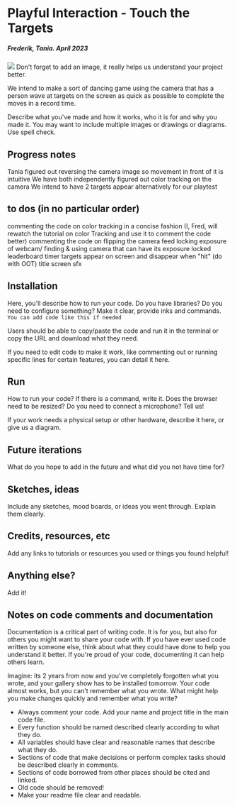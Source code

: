 # Playful Interaction - Touch the Targets
##### Frederik, Tania. April 2023 

![](img.png)
Don't forget to add an image, it really helps us understand your project better. 

We intend to make a sort of dancing game using the camera that has a person wave at targets on the screen as quick as possible to complete the moves in a record time.  

Describe what you've made and how it works, who it is for and why you made it. You may want to include multiple images or drawings or diagrams. Use spell check. 

## Progress notes
Tania figured out reversing the camera image so movement in front of it is intuitive
We have both independently figured out color tracking on the camera
We intend to have 2 targets appear alternatively for our playtest 


## to dos (in no particular order)
commenting the code on color tracking in a concise fashion (I, Fred, will rewatch the tutorial on color Tracking and use it to comment the code better)
commenting the code on flipping the camera feed
locking exposure of webcam/ finding & using camera that can have its exposure locked
leaderboard
timer
targets appear on screen and disappear when "hit" (do with OOT)
title screen
sfx



## Installation
Here, you'll describe how to run your code. Do you have libraries? Do you need to configure something? Make it clear, provide inks and commands. 
``` You can add code like this if needed  ``` 

Users should be able to copy/paste the code and run it in the terminal or copy the URL and download what they need. 

If you need to edit code to make it work, like commenting out or running specific lines for certain features, you can detail it here. 

## Run
How to run your code? If there is a command, write it. Does the browser need to be resized? Do you need to connect a microphone? Tell us!

If your work needs a physical setup or other hardware, describe it here, or give us a diagram.

## Future iterations
What do you hope to add in the future and what did you not have time for? 

## Sketches, ideas
Include any sketches, mood boards, or ideas you went through. Explain them clearly. 

## Credits, resources, etc 
Add any links to tutorials or resources you used or things you found helpful! 

## Anything else? 
Add it!

## Notes on code comments and documentation

Documentation is a critical part of writing code. It is for you, but also for others you might want to share your code with. If you have ever used code written by someone else, think about what they could have done to help you understand it better. If you're proud of your code, documenting it can help others learn.

Imagine: its 2 years from now and you've completely forgotten what you wrote, and your gallery show has to be installed tomorrow. Your code almost works, but you can't remember what you wrote. What might help you make changes quickly and remember what you write?

- Always comment your code. Add your name and project title in the main code file.  
- Every function should be named described clearly according to what they do.  
- All variables should have clear and reasonable names that describe what they do. 
- Sections of code that make decisions or perform complex tasks should be described clearly in comments.  
- Sections of code borrowed from other places should be cited and linked.  
- Old code should be removed!  
- Make your readme file clear and readable. 